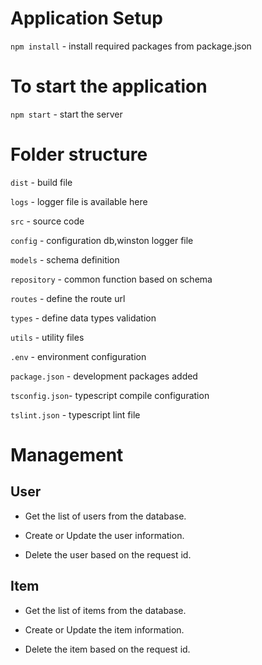 # Application Setup

`npm install` - install required packages from package.json

# To start the application

`npm start` - start the server

# Folder structure

`dist` - build file

`logs` - logger file is available here

`src` - source code

`config` - configuration db,winston logger file

`models` - schema definition

`repository` - common function based on schema

`routes` - define the route url

`types` - define data types validation

`utils` - utility files

`.env` - environment configuration

`package.json` - development packages added

`tsconfig.json`- typescript compile configuration

`tslint.json` - typescript lint file

# Management

## User

- Get the list of users from the database.

- Create or Update the user information.

- Delete the user based on the request id.

## Item

- Get the list of items from the database.

- Create or Update the item information.

- Delete the item based on the request id.
